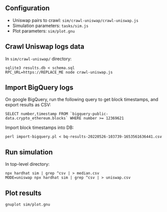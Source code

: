 ## Configuration

* Uniswap pairs to crawl: `sim/crawl-uniswap/crawl-uniswap.js`
* Simulation parameters: `tasks/sim.js`
* Plot parameters: `sim/plot.gnu`

## Crawl Uniswap logs data

In `sim/crawl-uniswap/` directory:

    sqlite3 results.db < schema.sql
    RPC_URL=https://REPLACE_ME node crawl-uniswap.js

## Import BigQuery logs

On google BigQuery, run the following query to get block timestamps, and export results as CSV:

    SELECT number,timestamp FROM `bigquery-public-data.crypto_ethereum.blocks` WHERE number >= 12369621

Import block timestamps into DB:

    perl import-bigquery.pl < bq-results-20220526-103739-1653561636441.csv

## Run simulation

In top-level directory:

    npx hardhat sim | grep ^csv | > median.csv
    MODE=uniswap npx hardhat sim | grep ^csv | > uniswap.csv

## Plot results

    gnuplot sim/plot.gnu
